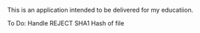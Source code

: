 This is an application intended to be delivered for my educatiion.

To Do:
Handle REJECT
SHA1 Hash of file